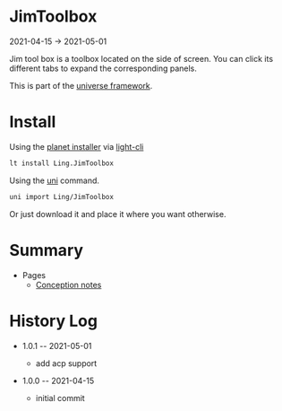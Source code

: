 JimToolbox
===========
2021-04-15 -> 2021-05-01



Jim tool box is a toolbox located on the side of screen. You can click its different tabs to expand the corresponding panels.


This is part of the [universe framework](https://github.com/karayabin/universe-snapshot).


Install
==========

Using the [planet installer](https://github.com/lingtalfi/Light_PlanetInstaller) via [light-cli](https://github.com/lingtalfi/Light_Cli)
```bash
lt install Ling.JimToolbox
```

Using the [uni](https://github.com/lingtalfi/universe-naive-importer) command.
```bash
uni import Ling/JimToolbox
```

Or just download it and place it where you want otherwise.






Summary
===========
- Pages
    - [Conception notes](https://github.com/lingtalfi/JimToolbox/blob/master/doc/pages/conception-notes.md)






History Log
=============

- 1.0.1 -- 2021-05-01

    - add acp support
  
- 1.0.0 -- 2021-04-15

    - initial commit
